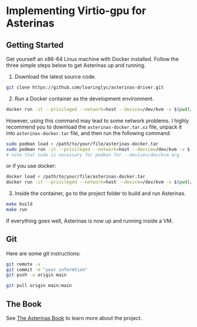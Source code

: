 # Implementing Virtio-gpu for Asterinas

## Getting Started

Get yourself an x86-64 Linux machine with Docker installed.
Follow the three simple steps below to get Asterinas up and running.

1. Download the latest source code.

```bash
git clone https://github.com/loaringlyc/asterinas-driver.git
```

2. Run a Docker container as the development environment.

```bash
docker run -it --privileged --network=host --device=/dev/kvm -v $(pwd)/asterinas:/root/asterinas asterinas/asterinas:0.9.4
```

However, using this command may lead to some network problems. I highly recommend you to download the `asterinas-docker.tar.xz` file, unpack it into `asterinas-docker.tar` file, and then run the following command:

```bash
sudo podman load < /path/to/your/file/asterinas-docker.tar
sudo podman run -it --privileged --network=host --device=/dev/kvm -v $(pwd)/asterinas-driver:/root/asterinas docker.io/asterinas/asterinas
# note that sudo is necessary for podman for --device=/dev/kvm arg
``` 

or if you use docker:
```bash
docker load < /path/to/your/file/asterinas-docker.tar
docker run -it --privileged --network=host --device=/dev/kvm -v $(pwd)/asterinas-driver:/root/asterinas docker.io/asterinas/asterinas
```

3. Inside the container, go to the project folder to build and run Asterinas.

```bash
make build
make run
```

If everything goes well, Asterinas is now up and running inside a VM.

## Git 

Here are some git instructions:

```bash
git remote -v
git commit -m "your informtion"
git push -u origin main

git pull origin main:main
```

## The Book

See [The Asterinas Book](https://asterinas.github.io/book/) to learn more about the project.
